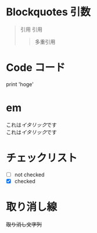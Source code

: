 # Blockquotes 引数

> 引用
> 引用
>
> > 多重引用

# Code コード

print 'hoge'

# em

これは*イタリック*です  
これは*イタリック*です

# チェックリスト

- [ ] not checked
- [x] checked

# 取り消し線

~~取り消し文字列~~
